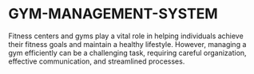 # GYM-MANAGEMENT-SYSTEM
Fitness centers and gyms play a vital role in helping individuals achieve their fitness goals and maintain a healthy lifestyle. However, managing a gym efficiently can be a challenging task, requiring careful organization, effective communication, and streamlined processes.
